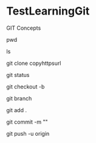 # TestLearningGit
GIT Concepts

pwd

ls

git clone copyhttpsurl

git status

git checkout -b <newbranch>

git branch

git add .

git commit -m ""

git push -u origin <branch>
